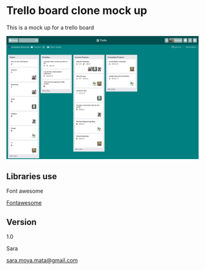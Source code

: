 # Trello board clone mock up
This is a mock up for a trello board

![trello board clone](./img/trello-board-clon-screenshot.png)

## Libraries use
Font awesome 

[Fontawesome](https://fontawesome.com/)
## Version
1.0

Sara

sara.moya.mata@gmail.com

